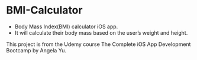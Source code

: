 # BMI-Calculator 
- Body Mass Index(BMI) calculator iOS app.  
- It will calculate their body mass based on the user’s weight and height.


This project is from the Udemy course The Complete iOS App Development Bootcamp by Angela Yu.

